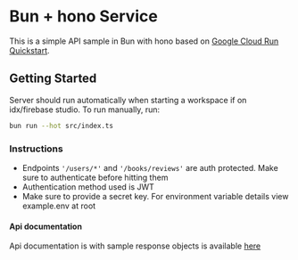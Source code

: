 # Bun + hono Service

This is a simple API sample in Bun with hono based on [Google Cloud Run Quickstart](https://cloud.google.com/run/docs/quickstarts/build-and-deploy/deploy-nodejs-service).

## Getting Started

Server should run automatically when starting a workspace if on idx/firebase studio. To run manually, run:
```sh
bun run --hot src/index.ts
```
### Instructions
- Endpoints `'/users/*'` and `'/books/reviews'` are auth protected. Make sure to authenticate before hitting them
- Authentication method used is JWT
- Make sure to provide a secret key. For environment variable details view example.env at root

#### Api documentation
Api documentation is with sample response objects is available [here](https://origin-tech.postman.co/workspace/Team-Workspace~15605f21-4a0a-46b3-8a12-ec7041e5a959/collection/33548138-57381bdc-462c-4788-9ff5-6a83163410cf?action=share&source=copy-link&creator=33471938)
